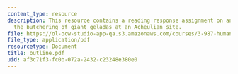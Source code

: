 ```yaml
---
content_type: resource
description: This resource contains a reading response assignment on an article on
  the butchering of giant geladas at an Acheulian site.
file: https://ol-ocw-studio-app-qa.s3.amazonaws.com/courses/3-987-human-origins-and-evolution-spring-2006/af3c71f3fc0b072a2432c23248e380e0_outline.pdf
file_type: application/pdf
resourcetype: Document
title: outline.pdf
uid: af3c71f3-fc0b-072a-2432-c23248e380e0
---
```

